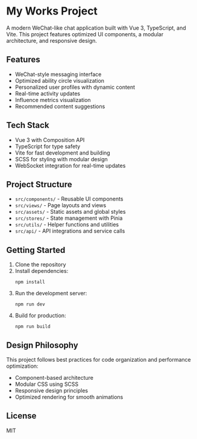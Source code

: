 # My Works Project

A modern WeChat-like chat application built with Vue 3, TypeScript, and Vite. This project features optimized UI components, a modular architecture, and responsive design.

## Features

- WeChat-style messaging interface
- Optimized ability circle visualization
- Personalized user profiles with dynamic content
- Real-time activity updates
- Influence metrics visualization
- Recommended content suggestions

## Tech Stack

- Vue 3 with Composition API
- TypeScript for type safety
- Vite for fast development and building
- SCSS for styling with modular design
- WebSocket integration for real-time updates

## Project Structure

- `src/components/` - Reusable UI components
- `src/views/` - Page layouts and views
- `src/assets/` - Static assets and global styles
- `src/stores/` - State management with Pinia
- `src/utils/` - Helper functions and utilities
- `src/api/` - API integrations and service calls

## Getting Started

1. Clone the repository
2. Install dependencies:
   ```
   npm install
   ```
3. Run the development server:
   ```
   npm run dev
   ```
4. Build for production:
   ```
   npm run build
   ```

## Design Philosophy

This project follows best practices for code organization and performance optimization:
- Component-based architecture
- Modular CSS using SCSS
- Responsive design principles
- Optimized rendering for smooth animations

## License

MIT
